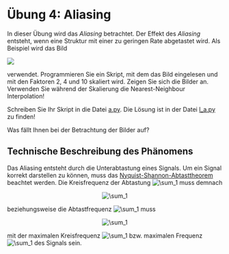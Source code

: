 # Übung 4: Aliasing

In dieser Übung wird das *Aliasing* betrachtet. Der Effekt des *Aliasing* entsteht,
wenn eine Struktur mit einer zu geringen Rate abgetastet wird. Als Beispiel wird das Bild

![](./data/Mauer.png)



verwendet. Programmieren Sie ein Skript, mit dem das Bild eingelesen und mit den Faktoren 2, 4 und 10 skaliert wird.
Zeigen Sie sich die Bilder an. Verwenden Sie während der Skalierung die Nearest-Neighbour Interpolation! 

Schreiben Sie Ihr Skript in die Datei [a.py](a.py). Die Lösung ist in der Datei [l_a.py](l_a.py) zu finden!

Was fällt Ihnen bei der Betrachtung der Bilder auf?

## Technische Beschreibung des Phänomens

Das Aliasing entsteht durch die Unterabtastung eines Signals. Um ein Signal korrekt darstellen zu können, muss das
[Nyquist-Shannon-Abtasttheorem](https://de.wikipedia.org/wiki/Nyquist-Shannon-Abtasttheorem) beachtet werden. 
Die Kreisfrequenz der Abtastung <img src="https://latex.codecogs.com/svg.image?\Omega_T" title="\sum_1" />
 muss demnach 

<p align="center">
<img src="https://latex.codecogs.com/svg.image?\Omega_T > \frac{\Omega_g}{2}" title="\sum_1" />
<p>

beziehungsweise die Abtastfrequenz  <img src="https://latex.codecogs.com/svg.image?f_T" title="\sum_1" /> muss

<p align="center">
<img src="https://latex.codecogs.com/svg.image?f_T > \frac{f_g}{2}" title="\sum_1" />
<p>

mit der maximalen Kreisfrequenz <img src="https://latex.codecogs.com/svg.image?\Omega_g" title="\sum_1" /> bzw.
maximalen Frequenz <img src="https://latex.codecogs.com/svg.image?f_g" title="\sum_1" /> des Signals sein.

